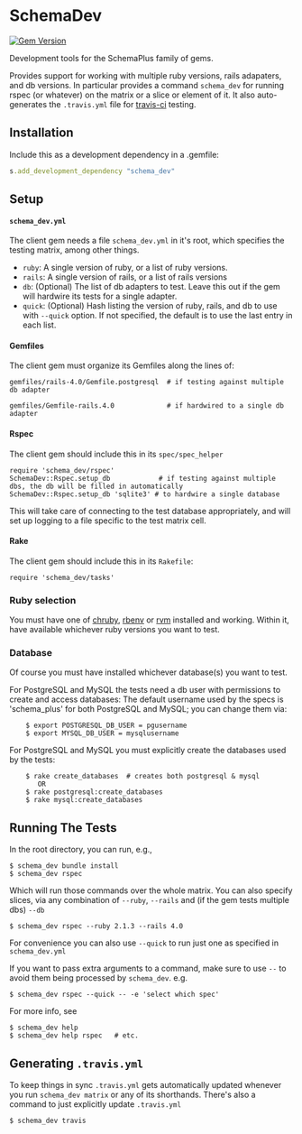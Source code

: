 # SchemaDev

[![Gem Version](https://badge.fury.io/rb/schema_dev.png)](http://badge.fury.io/rb/schema_dev)

Development tools for the SchemaPlus family of gems.

Provides support for working with multiple ruby versions, rails adapaters, and db versions.  In particular provides a command `schema_dev` for running rspec (or whatever) on the matrix or  a slice or element of it.  It also auto-generates the `.travis.yml` file for [travis-ci](https://travis-ci.org) testing.

## Installation

Include this as a development dependency in a .gemfile:

```ruby
s.add_development_dependency "schema_dev"
```

## Setup

#### `schema_dev.yml`

The client gem needs a file `schema_dev.yml` in it's root, which specifies the testing matrix, among other things.

* `ruby`:  A single version of ruby, or a list of ruby versions.
* `rails`: A single version of rails, or a list of rails versions
* `db`: (Optional) The list of db adapters to test.  Leave this out if the gem will hardwire its tests for a single adapter.
* `quick`: (Optional) Hash listing the version of ruby, rails, and db to use with `--quick` option.  If not specified, the default is to use the last entry in each list.

#### Gemfiles

The client gem must organize its Gemfiles along the lines of:

	gemfiles/rails-4.0/Gemfile.postgresql  # if testing against multiple db adapter
	
    gemfiles/Gemfile-rails.4.0             # if hardwired to a single db adapter
    
#### Rspec

The client gem should include this in its `spec/spec_helper`

    require 'schema_dev/rspec'
    SchemaDev::Rspec.setup_db     		 # if testing against multiple dbs, the db will be filled in automatically
    SchemaDev::Rspec.setup_db 'sqlite3' # to hardwire a single database
    
This will take care of connecting to the test database appropriately, and will set up logging to a file specific to the test matrix cell.

#### Rake

The client gem should include this in its `Rakefile`:

    require 'schema_dev/tasks'

### Ruby selection

You must have one of [chruby](https://github.com/postmodern/chruby), [rbenv](https://github.com/sstephenson/rbenv) or [rvm](http://rvm.io) installed and working.  Within it, have available whichever ruby versions you want to test.  

### Database 

Of course you must have installed whichever database(s) you want to test. 

For PostgreSQL and MySQL the tests need a db user with permissions to create and access databases: The default username used by the specs is 'schema_plus' for both PostgreSQL and MySQL; you can change them via:

        $ export POSTGRESQL_DB_USER = pgusername
        $ export MYSQL_DB_USER = mysqlusername

For PostgreSQL and MySQL you must explicitly create the databases used by the tests:

        $ rake create_databases  # creates both postgresql & mysql
           OR
        $ rake postgresql:create_databases
        $ rake mysql:create_databases

## Running The Tests

In the root directory, you can run, e.g.,

    $ schema_dev bundle install
    $ schema_dev rspec
    
Which will run those commands over the whole matrix.  You can also specify slices, via any combination of `--ruby`, `--rails` and (if the gem tests multiple dbs) `--db`

    $ schema_dev rspec --ruby 2.1.3 --rails 4.0

For convenience you can also use `--quick` to run just one as specified in `schema_dev.yml`

If you want to pass extra arguments to a command, make sure to use `--` to avoid them being processed by `schema_dev`.  e.g.

	$ schema_dev rspec --quick -- -e 'select which spec'
	
For more info, see

    $ schema_dev help
    $ schema_dev help rspec   # etc.

## Generating `.travis.yml`

To keep things in sync `.travis.yml` gets automatically updated whenever you run `schema_dev matrix` or any of its shorthands.  There's also a command to just explicitly update `.travis.yml`

    $ schema_dev travis
